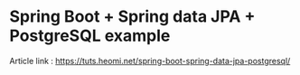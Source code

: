 # Spring Boot + Spring data JPA + PostgreSQL example

Article link : https://tuts.heomi.net/spring-boot-spring-data-jpa-postgresql/
